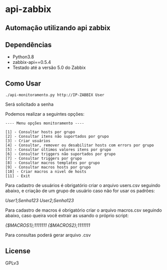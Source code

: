 # api-zabbix

## Automação utilizando api zabbix

## Dependências

- Python3.8
- zabbix-api==0.5.4
- Testado até a versão 5.0 do Zabbix

## Como Usar

```
./api-monitoramento.py http://IP-ZABBIX User
```
Será solicitado a senha

Podemos realizar a seguintes opções:
```
---- Menu opções monitoramento ----

[1] - Consultar hosts por grupo
[2] - Consultar itens não suportados por grupo
[3] - Criar usuários
[4] - Consultar, remover ou desabilitar hosts com errors por grupo
[5] - Consultar últimos valores itens por grupo
[6] - Consultar triggers não suportados por grupo
[7] - Consultar triggers por grupo
[8] - Consultar macros templates por grupo
[9] - Consultar macros hosts por grupo
[10] - Criar macros a nivel de hosts
[11] - Exit
```
Para cadastro de usuários é obrigatório criar o arquivo users.csv seguindo abaixo, e criação de um grupo de usuário caso não for usar os padrões:

*User1;Senha123* 
*User2;Senha123* 

Para cadastro de macros é obrigatório criar o arquivo macros.csv seguindo abaixo, caso queira você extrair as usando o próprio script:

*{$MACROS1};1111111*
*{$MACROS2};1111111*

Para consultas poderá gerar arquivo .csv

## License
GPLv3